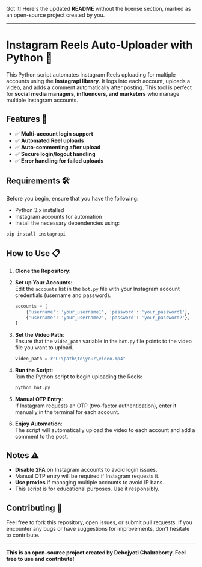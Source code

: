 Got it! Here's the updated **README** without the license section, marked as an open-source project created by you.

---

# Instagram Reels Auto-Uploader with Python 📲

This Python script automates Instagram Reels uploading for multiple accounts using the **Instagrapi library**. It logs into each account, uploads a video, and adds a comment automatically after posting. This tool is perfect for **social media managers, influencers, and marketers** who manage multiple Instagram accounts.

## Features 🚀

- ✅ **Multi-account login support**  
- ✅ **Automated Reel uploads**  
- ✅ **Auto-commenting after upload**  
- ✅ **Secure login/logout handling**  
- ✅ **Error handling for failed uploads**

## Requirements 🛠

Before you begin, ensure that you have the following:

- Python 3.x installed
- Instagram accounts for automation
- Install the necessary dependencies using:

```bash
pip install instagrapi
```

## How to Use 📋

1. **Clone the Repository**:  


2. **Set up Your Accounts**:  
   Edit the `accounts` list in the `bot.py` file with your Instagram account credentials (username and password).

   ```python
   accounts = [
       {'username': 'your_username1', 'password': 'your_password1'},
       {'username': 'your_username2', 'password': 'your_password2'},
   ]
   ```

3. **Set the Video Path**:  
   Ensure that the `video_path` variable in the `bot.py` file points to the video file you want to upload.

   ```python
   video_path = r"C:\path\to\your\video.mp4"
   ```

4. **Run the Script**:  
   Run the Python script to begin uploading the Reels:

   ```bash
   python bot.py
   ```

5. **Manual OTP Entry**:  
   If Instagram requests an OTP (two-factor authentication), enter it manually in the terminal for each account.

6. **Enjoy Automation**:  
   The script will automatically upload the video to each account and add a comment to the post.

## Notes ⚠️

- **Disable 2FA** on Instagram accounts to avoid login issues.
- Manual OTP entry will be required if Instagram requests it.
- **Use proxies** if managing multiple accounts to avoid IP bans.
- This script is for educational purposes. Use it responsibly.

## Contributing 🤝

Feel free to fork this repository, open issues, or submit pull requests. If you encounter any bugs or have suggestions for improvements, don't hesitate to contribute.

---

**This is an open-source project created by Debojyoti Chakraborty. Feel free to use and contribute!**
